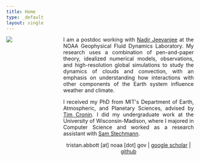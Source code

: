 ```yaml
---
title: Home
type: _default
layout: single
---
```


<div style="display: flex">
<div style="float: left; margin-right: 30px; width: 26%">
<img src="/img/thabbott.jpg">
</div>

<div style="margin: auto; margin-top: 0; width: 74%">
<p style="margin-top: 0; text-align: justify">I am a postdoc working with <a href="http://nadirjeevanjee.com/">Nadir Jeevanjee</a> at the NOAA Geophysical Fluid Dynamics Laboratory. My research uses a combination of pen-and-paper theory, idealized numerical models, observations, and high-resolution global simulations to study the dynamics of clouds and convection, with an emphasis on understanding how interactions with other components of the Earth system influence weather and climate.</p>
<p style="text-align: justify">I received my PhD from MIT's Department of Earth, Atmospheric, and Planetary Sciences, advised by <a href="http://web.mit.edu/~twcronin/www/">Tim Cronin</a>. I did my undergraduate work at the University of Wisconsin-Madison, where I majored in Computer Science and worked as a research assistant with <a href="https://www.math.wisc.edu/~stechmann/">Sam Stechmann</a>.</p>
<p style="text-align: center">tristan.abbott [at] noaa [dot] gov | <a href="https://scholar.google.com/citations?user=gmW4GMQAAAAJ">google scholar</a> | <a href="https://github.com/thabbott">github</a></p>
</div>
</div>
